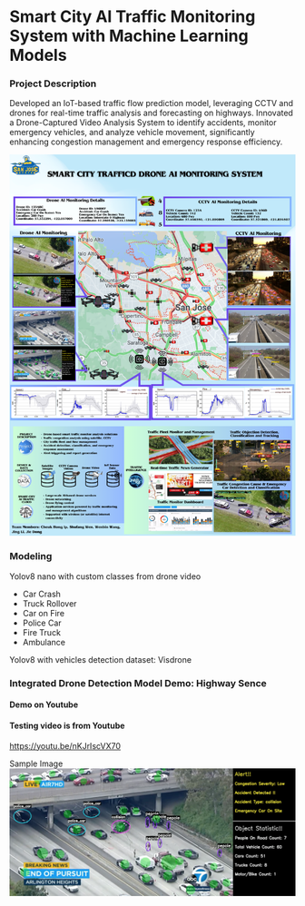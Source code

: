# Smart City AI Traffic Monitoring System with Machine Learning Models

### Project Description
Developed an IoT-based traffic flow prediction model, leveraging CCTV and drones for real-time traffic analysis and forecasting on highways. Innovated a Drone-Captured Video Analysis System to identify accidents, monitor emergency vehicles, and analyze vehicle movement, significantly enhancing congestion management and emergency response efficiency.

![Poster](poster.jpg)

### Modeling
Yolov8 nano with custom classes from drone video
* Car Crash
* Truck Rollover
* Car on Fire
* Police Car
* Fire Truck
* Ambulance

Yolov8 with vehicles detection dataset: Visdrone

### Integrated Drone Detection Model Demo: Highway Sence
#### Demo on Youtube
#### Testing video is from Youtube
https://youtu.be/nKJrIscVX70

Sample Image
![Sample](sample_image.png)
